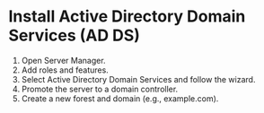 # Install Active Directory Domain Services (AD DS)
1. Open Server Manager.
2. Add roles and features.
3. Select Active Directory Domain Services and follow the wizard.
4. Promote the server to a domain controller.
5. Create a new forest and domain (e.g., example.com).
